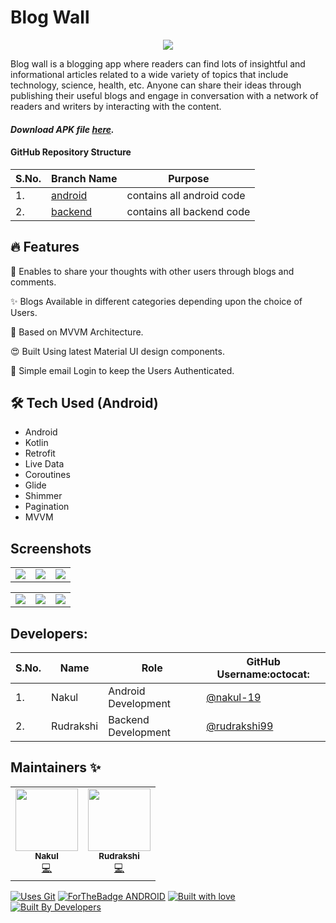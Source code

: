 # Blog Wall
<div align="center">
  
![](https://user-images.githubusercontent.com/57036954/134820057-910e4329-3c1c-4f43-ac1e-1b17c5324fd6.png)
</div>
Blog wall is a blogging app where readers can find lots of insightful and informational articles related to a wide variety of topics that include technology, science, health, etc. Anyone can share their ideas through publishing their useful blogs and engage in conversation with a network of readers and writers by interacting with the content.

#### *Download APK file [here](https://github.com/nakul-19/Blog-Wall/blob/android/app/release/app-release.apk).*

#### GitHub Repository Structure

| S.No. | Branch Name | Purpose |
| --------------- | --------------- | --------------- |
| 1. | [android](https://github.com/nakul-19/Blog-Wall/tree/android) | contains all android code |
| 2. | [backend](https://github.com/nakul-19/Blog-Wall/tree/backend) | contains all backend code |

## 🔥 Features
📝 Enables to share your thoughts with other users through blogs and comments.

✨ Blogs Available in different categories depending upon the choice of Users.

🚀 Based on MVVM Architecture.

😍 Built Using latest Material UI design components.

📱 Simple email Login to keep the Users Authenticated.

## 🛠 Tech Used (Android)
- Android
- Kotlin
- Retrofit
- Live Data 
- Coroutines
- Glide
- Shimmer
- Pagination
- MVVM

## Screenshots

<table align="center">
  <tbody><tr>
    <td align="center"><img src="https://github.com/nakul-19/Blog-Wall/blob/android/screenshots/Screenshot_1.jpg">
    <td align="center"><img src="https://github.com/nakul-19/Blog-Wall/blob/android/screenshots/Screenshot_2.jpg">
    <td align="center"><img src="https://github.com/nakul-19/Blog-Wall/blob/android/screenshots/Screenshot_3.jpg">
  </tr></tbody>
</table>

<table align="center">
  <tbody><tr>
    <td align="center"><img src="https://github.com/nakul-19/Blog-Wall/blob/android/screenshots/Screenshot_4.jpg">
    <td align="center"><img src="https://github.com/nakul-19/Blog-Wall/blob/android/screenshots/Screenshot_5.jpg">
    <td align="center"><img src="https://github.com/nakul-19/Blog-Wall/blob/android/screenshots/Screenshot_6.jpg">
  </tr></tbody>
</table>

## Developers:

| S.No. | Name | Role | GitHub Username:octocat: |
| --------------- | --------------- | --------------- | --------------- |
| 1. | Nakul | Android Development | [@nakul-19](https://github.com/nakul-19) |
| 2. | Rudrakshi | Backend Development| [@rudrakshi99](https://github.com/rudrakshi99)  |


## Maintainers ✨

<table>
  <tbody><tr>
    <td align="center"><a href="https://github.com/nakul-19"><img alt="" src="https://avatars.githubusercontent.com/nakul-19" width="100px;"><br><sub><b>Nakul </b></sub></a><br><a href="https://github.com/nakul-19/Blog-Wall/commits?author=nakul-19" title="Code">💻</a></td>
    <td align="center"><a href="https://github.com/rudrakshi99"><img alt="" src="https://avatars.githubusercontent.com/rudrakshi99" width="100px;"><br><sub><b>Rudrakshi</b></sub></a><br><a href="https://github.com/nakul-19/Blog-Wall/commits/backend?author=rudrakshi99" title="Code">💻</a></td>

  </tr>
</tbody></table>

[![Uses Git](https://forthebadge.com/images/badges/uses-git.svg)](https://github.com/nakul-19/Blog-Wall) 
[![ForTheBadge ANDROID](https://forthebadge.com/images/badges/built-for-android.svg)](https://github.com/nakul-19/Blog-Wall)
[![Built with love](https://forthebadge.com/images/badges/built-with-love.svg)](https://github.com/nakul-19/Blog-Wall) [![Built By Developers](https://forthebadge.com/images/badges/built-by-developers.svg)](https://github.com/nakul-19/Blog-Wall) 

